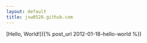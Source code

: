 ```yaml
---
layout: default
title: jsw0528.github.com
---
```


[Hello, World!]({% post_url 2012-01-18-hello-world %})
